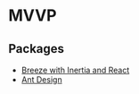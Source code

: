 # MVVP

## Packages
- [Breeze with Inertia and React](https://laravel.com/docs/10.x/starter-kits#breeze-and-inertia)
- [Ant Design](https://ant.design/)
